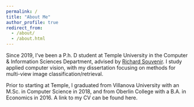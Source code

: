 ```yaml
---
permalink: /
title: "About Me"
author_profile: true
redirect_from: 
  - /about/
  - /about.html
---
```


Since 2019, I’ve been a P.h. D student at Temple University in the Computer & Information Sciences Department, advised by [Richard Souvenir](https://cis.temple.edu/~souvenir/). I study applied computer vision, with my dissertation focusing on methods for multi-view image classification/retrieval. 

Prior to starting at Temple, I graduated from Villanova University with an M.Sc. in Computer Science in 2018, and from Oberlin College with a B.A. in Economics in 2016. A link to my CV can be found here.

